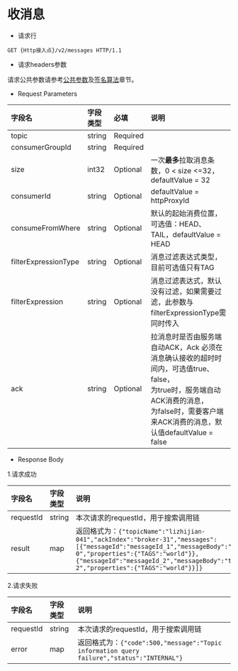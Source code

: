 # 收消息

- 请求行

```
GET {Http接入点}/v2/messages HTTP/1.1
```

- 请求headers参数

请求公共参数请参考[公共参数](../Call-Method/Common-parameters.md)及[签名算法](../Call-Method/Signature-Algorithm.md)章节。

- Request Parameters

| 字段名               | 字段类型   | 必填         | 说明                                                        |
| :------------------- | :--------- | :----------- | :---------------------------------------------------------- |
| topic                | string     | Required     |                                                             |
| consumerGroupId      | string     | Required     |                                                             |
| size                 | int32      | Optional     | 一次**最多**拉取消息条数，0 < size <=32，defaultValue = 32  |
| consumerId           | string     | Optional     | defaultValue = httpProxyId              |
| consumeFromWhere     | string     | Optional     | 默认的起始消费位置，可选值：HEAD、TAIL，defaultValue = HEAD |
| filterExpressionType | string     | Optional     | 消息过滤表达式类型，目前可选值只有TAG                       |
| filterExpression     | string     | Optional     | 消息过滤表达式，默认没有过滤，如果需要过滤，此参数与filterExpressionType需同时传入 |
| ack                  | string     | Optional     | 拉消息时是否由服务端自动ACK，Ack 必须在消息确认接收的超时时间内，可选值true、false，</br>为true时，服务端自动ACK消费的消息，</br>为false时，需要客户端来ACK消费的消息，默认值defaultValue = false |

- Response Body

1.请求成功

|  字段名   | 字段类型 | 说明                                                         |
|:----|:----|:----|
| requestId |  string  | 本次请求的requestId，用于搜索调用链                             |
|  result   |   map    | 返回格式为：`{"topicName":"lizhijian-041","ackIndex":"broker-31","messages":[{"messageId":"messageId_1","messageBody":"test-0","properties":{"TAGS":"world"}},{"messageId":"messageId_2","messageBody":"test-2","properties":{"TAGS":"world"}}]}`|

2.请求失败

|  字段名   | 字段类型 | 说明                                                         |
|:----|:----|:----|
| requestId |  string  | 本次请求的requestId，用于搜索调用链                          |
|   error   |   map    | 返回格式为：`{"code":500,"message":"Topic information query failure","status":"INTERNAL"}` |
